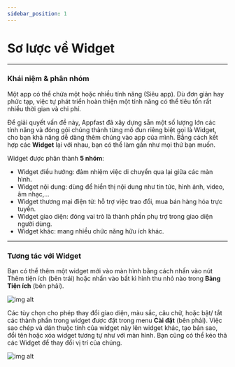 ```yaml
---
sidebar_position: 1
---
```


# Sơ lược về Widget

---

### Khái niệm & phân nhóm

Một app có thể chứa một hoặc nhiều tính năng (Siêu app). Dù đơn giản hay phức tạp, việc tự phát triển hoàn thiện một tính năng có thể tiêu tốn rất nhiều thời gian và chi phí.

Để giải quyết vấn đề này, Appfast đã xây dựng sẵn một số lượng lớn các tính năng và đóng gói chúng thành từng mô đun riêng biệt gọi là Widget, cho bạn khả năng dễ dàng thêm chúng vào app của mình. Bằng cách kết hợp các **Widget** lại với nhau, bạn có thể làm gần như mọi thứ bạn muốn.

Widget được phân thành **5 nhóm**:

- Widget điều hướng: đảm nhiệm việc di chuyển qua lại giữa các màn hình.
- Widget nội dung: dùng để hiển thị nội dung như tin tức, hình ảnh, video, âm nhạc,...
- Widget thương mại điện tử: hỗ trợ việc trao đổi, mua bán hàng hóa trực tuyến.
- Widget giao diện: đóng vai trò là thành phần phụ trợ trong giao diện người dùng.
- Widget khác: mang nhiều chức năng hữu ích khác.

---

### Tương tác với Widget

Bạn có thể thêm một widget mới vào màn hình bằng cách nhấn vào nút Thêm tiện ích (bên trái) hoặc nhấn vào bất kì hình thu nhỏ nào trong **Bảng Tiện ích** (bên phải).

![img alt](/img/widget/about/200525-so-luoc-ve-widget-01.jpeg)

Các tùy chọn cho phép thay đổi giao diện, màu sắc, câu chữ, hoặc bật/ tắt các thành phần trong widget được đặt trong menu **Cài đặt** (bên phải). Việc sao chép và dán thuộc tính của widget này lên widget khác, tạo bản sao, đổi tên hoặc xóa widget tương tự như với màn hình. Bạn cũng có thể kéo thả các Widget để thay đổi vị trí của chúng.

![img alt](/img/widget/about/200525-so-luoc-ve-widget-02.jpeg)